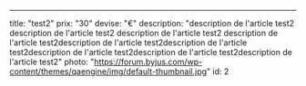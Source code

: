 ---
title: "test2"
prix: "30"
devise: "€"
description: "description de l'article test2 description de l'article test2 description de l'article test2 description de l'article test2description de l'article test2description de l'article test2description de l'article test2description de l'article test2description de l'article test2"
photo: "https://forum.byjus.com/wp-content/themes/qaengine/img/default-thumbnail.jpg"
id: 2
